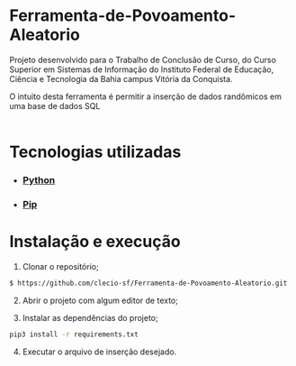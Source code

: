 ﻿# Ferramenta-de-Povoamento-Aleatorio

Projeto desenvolvido para o Trabalho de Conclusão de Curso, do Curso Superior em Sistemas de Informação do Instituto Federal de Educação, Ciência e Tecnologia da Bahia campus Vitória da Conquista.

O intuito desta ferramenta é permitir a inserção de dados randômicos em uma base de dados SQL
<br><br>

# Tecnologias utilizadas

- ### [Python](https://www.python.org/downloads/)
- ### [Pip](https://pip.pypa.io/en/stable/installation/)

# Instalação e execução

1. Clonar o repositório;

```bash
$ https://github.com/clecio-sf/Ferramenta-de-Povoamento-Aleatorio.git
```

2. Abrir o projeto com algum editor de texto;

3. Instalar as dependências do projeto;

```bash
pip3 install -r requirements.txt
```

4. Executar o arquivo de inserção desejado.
